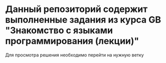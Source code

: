 # Данный репозиторий содержит выполненные задания из курса GB "Знакомство с языками программирования (лекции)"

Для просмотра решения необходимо перейти на нужную ветку